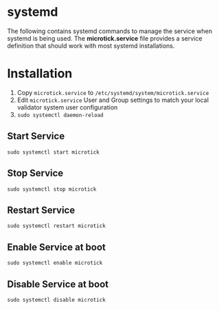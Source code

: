# systemd
The following contains systemd commands to manage the service when systemd is being used. The **microtick.service** file provides a service definition that should work with most systemd installations. 

# Installation
1. Copy `microtick.service` to `/etc/systemd/system/microtick.service`
2. Edit `microtick.service` User and Group settings to match your local validator system user configuration
4. `sudo systemctl daemon-reload`

## Start Service
`sudo systemctl start microtick`

## Stop Service 
`sudo systemctl stop microtick`

## Restart Service 
`sudo systemctl restart microtick`

## Enable Service at boot
`sudo systemctl enable microtick`

## Disable Service at boot
`sudo systemctl disable microtick`


